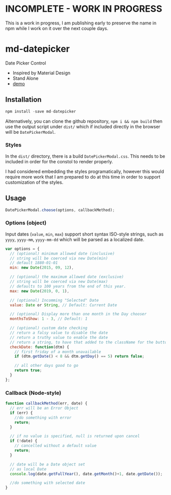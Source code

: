 # INCOMPLETE - WORK IN PROGRESS

This is a work in progress, I am publishing early
to preserve the name in npm while I work on it over
the next couple days.

# md-datepicker

Date Picker Control

* Inspired by Material Design
* Stand Alone
* [demo](http://tracker1.github.io/md-datepicker/)

## Installation

```js
npm install -save md-datepicker
```

Alternatively, you can clone the github repository,
`npm i && npm build` then use the output script under
`dist/` which if included directly in the browser will
be `DatePickerModal`.

### Styles

In the `dist/` directory, there is a build `DatePickerModal.css`.
This needs to be included in order for the constol to render properly.

I had considered embedding the styles programatically, however this
would require more work that I am prepared to do at this time in order
to support customization of the styles.


## Usage

```js
DatePickerModal.choose(options, callbackMethod);
```

### Options (object)

Input dates (`value`, `min`, `max`) support short syntax ISO-style strings,
such as `yyyy`, `yyyy-mm`, `yyyy-mm-dd` which will be parsed as a localized date.

```js
var options = {
  // (optional) minimum allowed date (inclusive)
  // string will be coerced via new Date(min)
  // default 1880-01-01
  min: new Date(2015, 09, 12),

  // (optional) the maximum allowed date (exclusive)
  // string will be coerced via new Date(max)
  // defaults to 100 years from the end of this year.
  max: new Date(2019, 0, 1),

  // (optional) Incomming "Selected" Date
  value: Date or String, // Default: Current Date

  // (optional) Display more than one month in the Day chooser
  monthsToShow: 1 - 3, // Default: 1

  // (optional) custom date checking
  // return a falsy value to disable the date
  // return a truthy value to enable the date
  // return a string, to have that added to the className for the button
  checkDate: function(dtm) {
    // first friday of a month unavailable
    if (dtm.getDate() < 8 && dtm.getDay() == 5) return false;

    // all other days good to go
    return true;
  }
};
```

### Callback (Node-style)

```js
function callbackMethod(err, date) {
  // err will be an Error Object
  if (err) {
    //do something with error
    return;
  }

  // if no value is specified, null is returned upon cancel
  if (!date) {
    // cancelled without a default value
    return;
  }

  // date will be a Date object set
  // as local Date
  console.log(date.getFullYear(), date.getMonth()+1, date.getDate());

  //do something with selected date
}
```